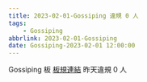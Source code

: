 ```yaml
---
title: 2023-02-01-Gossiping 違規 0 人
tags:
    - Gossiping
abbrlink: 2023-02-01-Gossiping
date: Gossiping-2023-02-01 12:00:00
---
```

Gossiping 板 [板規連結](https://www.ptt.cc/bbs/Gossiping/M.1637425085.A.07D.html)
昨天違規 0 人
